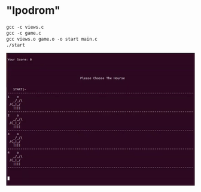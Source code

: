 # "Ipodrom"
```
gcc -c views.c
gcc -c game.c
gcc views.o game.o -o start main.c
./start
```
![](game.gif)